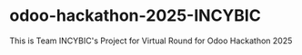# odoo-hackathon-2025-INCYBIC
This is Team INCYBIC's Project for Virtual Round for Odoo Hackathon 2025
